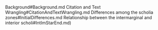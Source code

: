 Background#Background.md
Citation and Text Wrangling#CitationAndTextWrangling.md
Differences among the scholia zones#InitialDifferences.md
Relationship between the intermarginal and interior scholi#IntImStarEnd.md)
